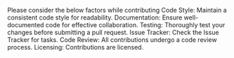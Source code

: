 Please consider the below factors while contributing Code Style: Maintain a consistent code style for readability. Documentation: Ensure well-documented code for effective collaboration. Testing: Thoroughly test your changes before submitting a pull request. Issue Tracker: Check the Issue Tracker for tasks. Code Review: All contributions undergo a code review process. Licensing: Contributions are licensed.
